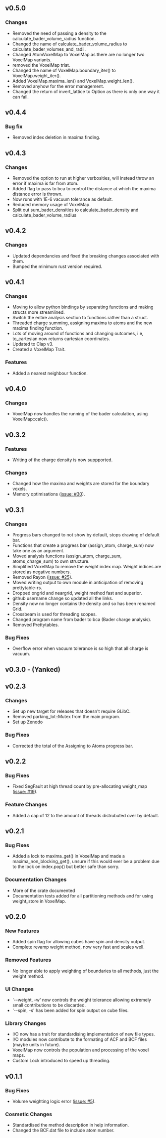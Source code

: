 ## v0.5.0
### Changes
- Removed the need of passing a density to the calculate_bader_volume_radius function.
- Changed the name of calculate_bader_volume_radius to calculate_bader_volumes_and_radii.
- Changed AtomVoxelMap to VoxelMap as there are no longer two VoxelMap variants.
- removed the VoxelMap triat.
- Changed the name of VoxelMap.boundary_iter() to VoxelMap.weight_iter().
- Added VoxelMap.maxima_len() and VoxelMap.weight_len().
- Removed anyhow for the error management.
- Changed the return of invert_lattice to Option as there is only one way it can fail.
## v0.4.4
### Bug fix
- Removed index deletion in maxima finding.
## v0.4.3
### Changes
- Removed the option to run at higher verbosities, will instead throw an error if maxima is far from atom.
- Added flag to pass to bca to control the distance at which the maxima distance error is thrown.
- Now runs with 1E-6 vacuum tolerance as default.
- Reduced memory usage of VoxelMap.
- Split out sum_bader_densities to calculate_bader_density and calculate_bader_volume_radius
## v0.4.2
### Changes
- Updated dependancies and fixed the breaking changes associated with them.
- Bumped the minimum rust version required.
## v0.4.1
### Changes
- Moving to allow python bindings by separating functions and making structs more streamlined.
- Switch the entire analysis section to functions rather than a struct.
- Threaded charge summing, assigning maxima to atoms and the new maxima finding function.
- Lots of moving around of functions and changing outcomes, i.e, to_cartesian now returns cartesian coordinates.
- Updated to Clap v3.
- Created a VoxelMap Trait.
### Features
- Added a nearest neighbour function.
## v0.4.0
### Changes
- VoxelMap now handles the running of the bader calculation, using VoxelMap::calc().
## v0.3.2
### Features
- Writing of the charge density is now suppported.
### Changes
- Changed how the maxima and weights are stored for the boundary voxels.
- Memory optimisations ([issue: #30](https://github.com/adam-kerrigan/bader-rs/issues/30)).
## v0.3.1
### Changes
- Progress bars changed to not show by default, stops drawing of default bar.
- Functions that create a progress bar (assign_atom, charge_sum) now take one as an argument.
- Moved analysis functions (assign_atom, charge_sum, atoms_charge_sum) to own structure.
- Simplified VoxelMap to remove the weight index map. Weight indices are stored as negative numbers.
- Removed Rayon ([issue: #25](https://github.com/kerrigoon/bader-rs/issues/25)).
- Moved writing output to own module in anticipation of removing prettytable-rs.
- Dropped ongrid and neargrid, weight method fast and superior.
- github username change so updated all the links.
- Density now no longer contains the density and so has been renamed Grid.
- Crossbeam is used for threading scopes.
- Changed program name from bader to bca (Bader charge analysis).
- Removed Prettytables.
### Bug Fixes
- Overflow error when vacuum tolerance is so high that all charge is vacuum.
## v0.3.0 - (Yanked)
## v0.2.3
### Changes
- Set up new target for releases that doesn't require GLibC.
- Removed parking_lot::Mutex from the main program.
- Set up Zenodo
### Bug Fixes
- Corrected the total of the Assigning to Atoms progress bar.
## v0.2.2
### Bug Fixes
- Fixed SegFault at high thread count by pre-allocating weight_map ([issue: #19](https://github.com/kerrigoon/bader-rs/issues/19)).
### Feature Changes
- Added a cap of 12 to the amount of threads distrubuted over by default.
## v0.2.1
### Bug Fixes
- Added a lock to maxima_get() in VoxelMap and made a maxima_non_blocking_get(), unsure if this would ever be a problem due to the lock on index.pop() but better safe than sorry.
### Documentation Changes
- More of the crate documented
- Documentation tests added for all partitioning methods and for using weight_store in VoxelMap.
## v0.2.0
### New Features
- Added spin flag for allowing cubes have spin and density output.
- Complete revamp weight method, now very fast and scales well.
### Removed Features
- No longer able to apply weighting of boundaries to all methods, just the weight method.
### UI Changes
- '--weight, -w' now controls the weight tolerance allowing extremely small contributions to be discarded.
- '--spin, -s' has been added for spin output on cube files.
### Library Changes
- I/O now has a trait for standardising implementation of new file types.
- I/O modules now contribute to the formating of ACF and BCF files (maybe units in future).
- VoxelMap now controls the population and processing of the voxel maps.
- Custom Lock introduced to speed up threading.
## v0.1.1
### Bug Fixes
- Volume weighting logic error ([issue: #5](https://github.com/kerrigoon/bader-rs/issues/5)).
### Cosmetic Changes
- Standardised the method description in help information.
- Changed the BCF.dat file to include atom number.
